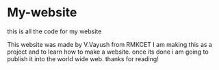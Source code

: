 # My-website
this is all the code for my website

This website was made by V.Vayush from RMKCET I am making this as a project and to learn how to make a website. once its done i am going to publish it into the world wide web.
thanks for reading!
